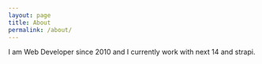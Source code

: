 ```yaml
---
layout: page
title: About
permalink: /about/
---
```


I am Web Developer since 2010 and I currently work with next 14 and strapi.

